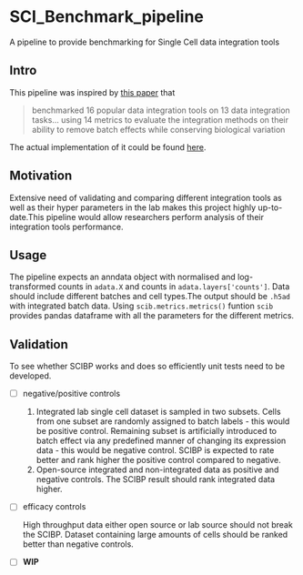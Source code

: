 # SCI_Benchmark_pipeline
A pipeline to provide benchmarking for Single Cell data integration tools
## Intro
This pipeline was inspired by  [this paper](./Papers_and_refs/SCBIP_paper.pdf)
that   
> benchmarked 16 popular data integration tools on 13 data integration tasks... using 14 metrics to evaluate 
the integration methods on their ability to remove batch effects while conserving biological variation

The actual implementation of it could be found [here](https://github.com/theislab/scib-reproducibility).
## Motivation 
Extensive need of validating and comparing different integration tools as well as their hyper parameters in the lab makes this
project highly up-to-date.This pipeline would allow researchers perform analysis of their integration tools performance.
## Usage 
The pipeline expects an anndata object with normalised and log-transformed counts in ```adata.X``` and counts in ```adata.layers['counts']```.
Data should include different batches and cell types.The output should be ```.h5ad``` with integrated batch data. Using ```scib.metrics.metrics()``` funtion ```scib``` provides 
pandas dataframe with all the parameters for the different metrics.
## Validation
To see whether SCIBP works and does so efficiently unit tests need to be developed.   
- [ ] negative/positive controls
  1. Integrated lab single cell dataset is sampled in two subsets. Cells from one subset are randomly assigned to batch labels - this would be positive
     control. Remaining subset is artificially introduced to batch effect via any predefined manner of changing its expression data - this would be negative
     control. SCIBP is expected to rate better and rank higher the positive control compared to negative.
  2. Open-source integrated and non-integrated data as positive and negative controls. The SCIBP result should rank integrated data higher.
- [ ] efficacy controls 
    
    High throughput data either open source or lab source should not break the SCIBP. Dataset containing large amounts of 
    cells should be ranked better than negative controls.
- [ ] __WIP__

